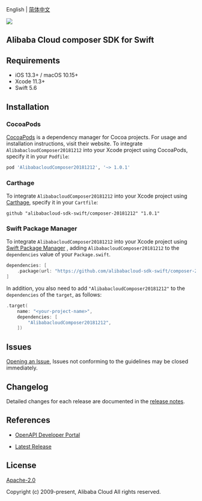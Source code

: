 English | [简体中文](README-CN.md)

![](https://aliyunsdk-pages.alicdn.com/icons/AlibabaCloud.svg)

## Alibaba Cloud composer SDK for Swift

## Requirements

- iOS 13.3+ / macOS 10.15+
- Xcode 11.3+
- Swift 5.6

## Installation

### CocoaPods

[CocoaPods](https://cocoapods.org) is a dependency manager for Cocoa projects. For usage and installation instructions, visit their website. To integrate `AlibabacloudComposer20181212` into your Xcode project using CocoaPods, specify it in your `Podfile`:

```ruby
pod 'AlibabacloudComposer20181212', '~> 1.0.1'
```

### Carthage

To integrate `AlibabacloudComposer20181212` into your Xcode project using [Carthage](https://github.com/Carthage/Carthage), specify it in your `Cartfile`:

```ogdl
github "alibabacloud-sdk-swift/composer-20181212" "1.0.1"
```

### Swift Package Manager

To integrate `AlibabacloudComposer20181212` into your Xcode project using [Swift Package Manager](https://swift.org/package-manager/) , adding `AlibabacloudComposer20181212` to the `dependencies` value of your `Package.swift`.

```swift
dependencies: [
    .package(url: "https://github.com/alibabacloud-sdk-swift/composer-20181212.git", from: "1.0.1")
]
```

In addition, you also need to add `"AlibabacloudComposer20181212"` to the `dependencies` of the `target`, as follows:

```swift
.target(
    name: "<your-project-name>",
    dependencies: [
        "AlibabacloudComposer20181212",
    ])
```

## Issues

[Opening an Issue](https://github.com/alibabacloud-sdk-swift/composer-20181212/issues/new), Issues not conforming to the guidelines may be closed immediately.

## Changelog

Detailed changes for each release are documented in the [release notes](./ChangeLog.txt).

## References

* [OpenAPI Developer Portal](https://next.api.alibabacloud.com/home)
- [Latest Release](https://github.com/alibabacloud-sdk-swift/composer-20181212)

## License

[Apache-2.0](http://www.apache.org/licenses/LICENSE-2.0)

Copyright (c) 2009-present, Alibaba Cloud All rights reserved.
